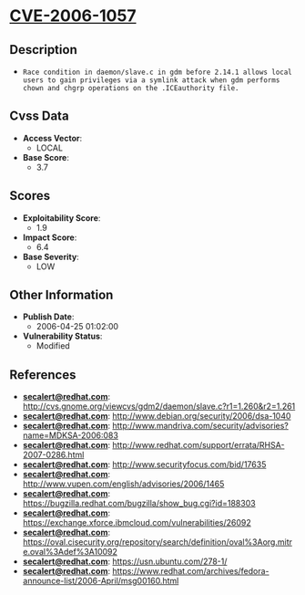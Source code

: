 
# [CVE-2006-1057](http://cvs.gnome.org/viewcvs/gdm2/daemon/slave.c?r1=1.260&r2=1.261)

## Description

- `Race condition in daemon/slave.c in gdm before 2.14.1 allows local users to gain privileges via a symlink attack when gdm performs chown and chgrp operations on the .ICEauthority file.`

## Cvss Data

- **Access Vector**:
  - LOCAL
- **Base Score**:
  - 3.7

## Scores

- **Exploitability Score**:
  - 1.9
- **Impact Score**:
  - 6.4
- **Base Severity**:
  - LOW

## Other Information

- **Publish Date**:
  - 2006-04-25 01:02:00
- **Vulnerability Status**:
  - Modified

## References

- **secalert@redhat.com**: http://cvs.gnome.org/viewcvs/gdm2/daemon/slave.c?r1=1.260&r2=1.261
- **secalert@redhat.com**: http://www.debian.org/security/2006/dsa-1040
- **secalert@redhat.com**: http://www.mandriva.com/security/advisories?name=MDKSA-2006:083
- **secalert@redhat.com**: http://www.redhat.com/support/errata/RHSA-2007-0286.html
- **secalert@redhat.com**: http://www.securityfocus.com/bid/17635
- **secalert@redhat.com**: http://www.vupen.com/english/advisories/2006/1465
- **secalert@redhat.com**: https://bugzilla.redhat.com/bugzilla/show_bug.cgi?id=188303
- **secalert@redhat.com**: https://exchange.xforce.ibmcloud.com/vulnerabilities/26092
- **secalert@redhat.com**: https://oval.cisecurity.org/repository/search/definition/oval%3Aorg.mitre.oval%3Adef%3A10092
- **secalert@redhat.com**: https://usn.ubuntu.com/278-1/
- **secalert@redhat.com**: https://www.redhat.com/archives/fedora-announce-list/2006-April/msg00160.html
